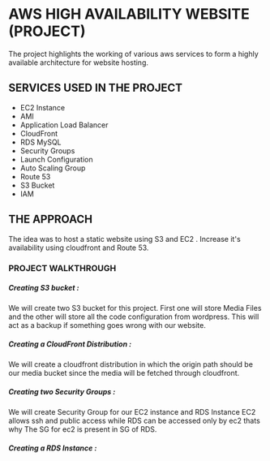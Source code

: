 # AWS HIGH AVAILABILITY WEBSITE (PROJECT)

The project highlights the working of various aws services to form a highly available architecture for website hosting.

## SERVICES USED IN THE PROJECT

- EC2 Instance
- AMI
- Application Load Balancer
- CloudFront
- RDS MySQL
- Security Groups
- Launch Configuration
- Auto Scaling Group
- Route 53
- S3 Bucket
- IAM

## THE APPROACH

The idea was to host a static website using S3 and EC2 . Increase it's availability using cloudfront and Route 53.

### PROJECT WALKTHROUGH

##### Creating S3 bucket :

We will create two S3 bucket for this project. First one will store Media Files and the other will store all the code configuration from wordpress. This will act as a backup if something goes wrong with our website.

##### Creating a CloudFront Distribution :

We will create a cloudfront distribution in which the origin path should be our media bucket since the media will be fetched through cloudfront.

##### Creating two Security Groups :

We will create Security Group for our EC2 instance and RDS Instance EC2 allows ssh and public access while RDS can be accessed only by ec2 thats why The SG for ec2 is present in SG of RDS.

##### Creating a RDS Instance :

